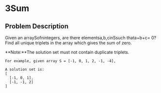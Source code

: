 # 3Sum

## Problem Description

Given an arraySofnintegers, are there elementsa,b,cinSsuch thata+b+c= 0? Find all unique triplets in the array which gives the sum of zero.

**Note:**The solution set must not contain duplicate triplets.

```
For example, given array S = [-1, 0, 1, 2, -1, -4],

A solution set is:
[
  [-1, 0, 1],
  [-1, -1, 2]
]
```



